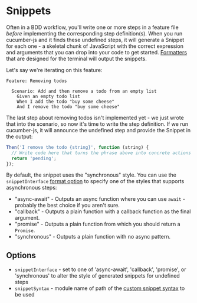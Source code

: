 # Snippets

Often in a BDD workflow, you'll write one or more steps in a feature file _before_ implementing the corresponding step definition(s). When you run cucumber-js and it finds these undefined steps, it will generate a Snippet for each one - a skeletal chunk of JavaScript with the correct expression and arguments that you can drop into your code to get started. [Formatters](./formatters.md) that are designed for the terminal will output the snippets.

Let's say we're iterating on this feature:

```gherkin
Feature: Removing todos

  Scenario: Add and then remove a todo from an empty list
    Given an empty todo list
    When I add the todo "buy some cheese"
    And I remove the todo "buy some cheese"
```

The last step about removing todos isn't implemented yet - we just wrote that into the scenario, so now it's time to write the step definition. If we run cucumber-js, it will announce the undefined step and provide the Snippet in the output:

```js
Then('I remove the todo {string}', function (string) {
  // Write code here that turns the phrase above into concrete actions
  return 'pending';
});
```

By default, the snippet uses the "synchronous" style. You can use the `snippetInterface` [format option](./formatters.md#options) to specify one of the styles that supports asynchronous steps:

- "async-await" - Outputs an async function where you can use `await` - probably the best choice if you aren't sure.
- "callback" - Outputs a plain function with a callback function as the final argument.
- "promise" - Outputs a plain function from which you should return a `Promise`.
- "synchronous" - Outputs a plain function with no async pattern.

## Options

- `snippetInterface` - set to one of 'async-await', 'callback', 'promise', or 'synchronous' to alter the style of generated snippets for undefined steps
- `snippetSyntax` - module name of path of the [custom snippet syntax](./custom_snippet_syntaxes.md) to be used


